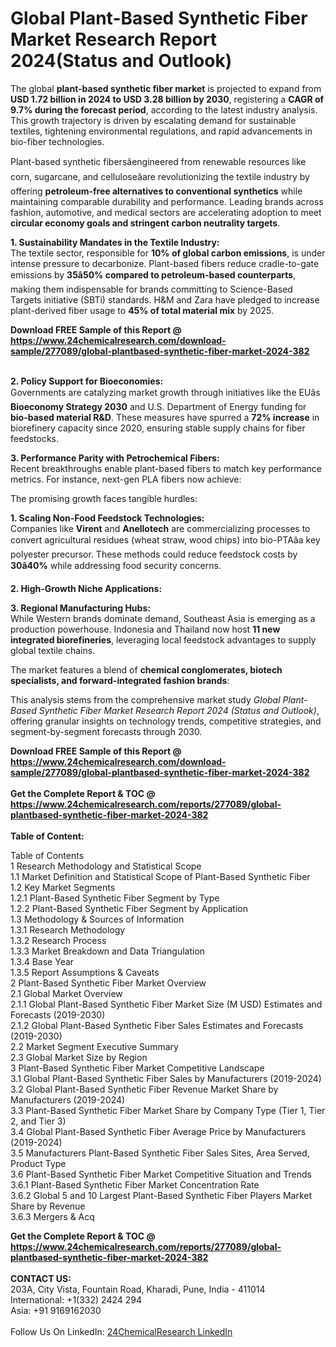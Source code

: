 <h1>Global Plant-Based Synthetic Fiber Market Research Report 2024(Status and Outlook)</h1><p>The global <strong>plant-based synthetic fiber market</strong> is projected to expand from <strong>USD 1.72 billion in 2024 to USD 3.28 billion by 2030</strong>, registering a <strong>CAGR of 9.7% during the forecast period</strong>, according to the latest industry analysis. This growth trajectory is driven by escalating demand for sustainable textiles, tightening environmental regulations, and rapid advancements in bio-fiber technologies.</p><p>Plant-based synthetic fibersâengineered from renewable resources like corn, sugarcane, and celluloseâare revolutionizing the textile industry by offering <strong>petroleum-free alternatives to conventional synthetics</strong> while maintaining comparable durability and performance. Leading brands across fashion, automotive, and medical sectors are accelerating adoption to meet <strong>circular economy goals and stringent carbon neutrality targets</strong>.</p><p><strong>1. Sustainability Mandates in the Textile Industry:</strong><br>
The textile sector, responsible for <strong>10% of global carbon emissions</strong>, is under intense pressure to decarbonize. Plant-based fibers reduce cradle-to-gate emissions by <strong>35â50% compared to petroleum-based counterparts</strong>, making them indispensable for brands committing to Science-Based Targets initiative (SBTi) standards. H&amp;M and Zara have pledged to increase plant-derived fiber usage to <strong>45% of total material mix</strong> by 2025.</p><div><b>Download FREE Sample of this Report @ 
            <a href="https://www.24chemicalresearch.com/download-sample/277089/global-plantbased-synthetic-fiber-market-2024-382">
            https://www.24chemicalresearch.com/download-sample/277089/global-plantbased-synthetic-fiber-market-2024-382</a></b></div><br><p><strong>2. Policy Support for Bioeconomies:</strong><br>
Governments are catalyzing market growth through initiatives like the EUâs <strong>Bioeconomy Strategy 2030</strong> and U.S. Department of Energy funding for <strong>bio-based material R&amp;D</strong>. These measures have spurred a <strong>72% increase</strong> in biorefinery capacity since 2020, ensuring stable supply chains for fiber feedstocks.</p><p><strong>3. Performance Parity with Petrochemical Fibers:</strong><br>
Recent breakthroughs enable plant-based fibers to match key performance metrics. For instance, next-gen PLA fibers now achieve:
</p><p>The promising growth faces tangible hurdles:</p><p><strong>1. Scaling Non-Food Feedstock Technologies:</strong><br>
Companies like <strong>Virent</strong> and <strong>Anellotech</strong> are commercializing processes to convert agricultural residues (wheat straw, wood chips) into bio-PTAâa key polyester precursor. These methods could reduce feedstock costs by <strong>30â40%</strong> while addressing food security concerns.</p><p><strong>2. High-Growth Niche Applications:</strong><br>
</p><p><strong>3. Regional Manufacturing Hubs:</strong><br>
While Western brands dominate demand, Southeast Asia is emerging as a production powerhouse. Indonesia and Thailand now host <strong>11 new integrated biorefineries</strong>, leveraging local feedstock advantages to supply global textile chains.</p><p>The market features a blend of <strong>chemical conglomerates, biotech specialists, and forward-integrated fashion brands</strong>:</p><p>This analysis stems from the comprehensive market study <em>Global Plant-Based Synthetic Fiber Market Research Report 2024 (Status and Outlook)</em>, offering granular insights on technology trends, competitive strategies, and segment-by-segment forecasts through 2030.</p><div><b>Download FREE Sample of this Report @ 
            <a href="https://www.24chemicalresearch.com/download-sample/277089/global-plantbased-synthetic-fiber-market-2024-382">
            https://www.24chemicalresearch.com/download-sample/277089/global-plantbased-synthetic-fiber-market-2024-382</a></b></div><br><div><b>Get the Complete Report & TOC @ 
            <a href="https://www.24chemicalresearch.com/reports/277089/global-plantbased-synthetic-fiber-market-2024-382">
            https://www.24chemicalresearch.com/reports/277089/global-plantbased-synthetic-fiber-market-2024-382</a></b></div><br>
            <b>Table of Content:</b><p>Table of Contents<br />
1 Research Methodology and Statistical Scope<br />
1.1 Market Definition and Statistical Scope of Plant-Based Synthetic Fiber<br />
1.2 Key Market Segments<br />
1.2.1 Plant-Based Synthetic Fiber Segment by Type<br />
1.2.2 Plant-Based Synthetic Fiber Segment by Application<br />
1.3 Methodology & Sources of Information<br />
1.3.1 Research Methodology<br />
1.3.2 Research Process<br />
1.3.3 Market Breakdown and Data Triangulation<br />
1.3.4 Base Year<br />
1.3.5 Report Assumptions & Caveats<br />
2 Plant-Based Synthetic Fiber Market Overview<br />
2.1 Global Market Overview<br />
2.1.1 Global Plant-Based Synthetic Fiber Market Size (M USD) Estimates and Forecasts (2019-2030)<br />
2.1.2 Global Plant-Based Synthetic Fiber Sales Estimates and Forecasts (2019-2030)<br />
2.2 Market Segment Executive Summary<br />
2.3 Global Market Size by Region<br />
3 Plant-Based Synthetic Fiber Market Competitive Landscape<br />
3.1 Global Plant-Based Synthetic Fiber Sales by Manufacturers (2019-2024)<br />
3.2 Global Plant-Based Synthetic Fiber Revenue Market Share by Manufacturers (2019-2024)<br />
3.3 Plant-Based Synthetic Fiber Market Share by Company Type (Tier 1, Tier 2, and Tier 3)<br />
3.4 Global Plant-Based Synthetic Fiber Average Price by Manufacturers (2019-2024)<br />
3.5 Manufacturers Plant-Based Synthetic Fiber Sales Sites, Area Served, Product Type<br />
3.6 Plant-Based Synthetic Fiber Market Competitive Situation and Trends<br />
3.6.1 Plant-Based Synthetic Fiber Market Concentration Rate<br />
3.6.2 Global 5 and 10 Largest Plant-Based Synthetic Fiber Players Market Share by Revenue<br />
3.6.3 Mergers & Acq</p><div><b>Get the Complete Report & TOC @ 
            <a href="https://www.24chemicalresearch.com/reports/277089/global-plantbased-synthetic-fiber-market-2024-382">
            https://www.24chemicalresearch.com/reports/277089/global-plantbased-synthetic-fiber-market-2024-382</a></b></div><br><b>CONTACT US:</b><br>
            203A, City Vista, Fountain Road, Kharadi, Pune, India - 411014<br>
            International: +1(332) 2424 294<br>
            Asia: +91 9169162030 <br><br>
            Follow Us On LinkedIn: <a href="https://www.linkedin.com/company/24chemicalresearch/">24ChemicalResearch LinkedIn</a>